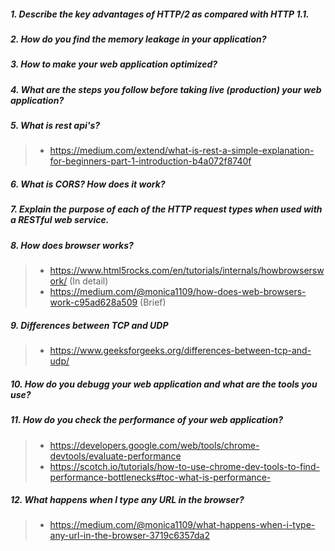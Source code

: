 ##### 1. Describe the key advantages of HTTP/2 as compared with HTTP 1.1.

##### 2. How do you find the memory leakage in your application? 

##### 3. How to make your web application optimized? 
##### 4. What are the steps you follow before taking live (production) your web application? 
##### 5. What is rest api's? 
> - <https://medium.com/extend/what-is-rest-a-simple-explanation-for-beginners-part-1-introduction-b4a072f8740f>
##### 6. What is CORS? How does it work?

##### 7. Explain the purpose of each of the HTTP request types when used with a RESTful web service.
##### 8. How does browser works? 
> - <https://www.html5rocks.com/en/tutorials/internals/howbrowserswork/> (In detail)
> - <https://medium.com/@monica1109/how-does-web-browsers-work-c95ad628a509> (Brief)

##### 9. Differences between TCP and UDP
> - <https://www.geeksforgeeks.org/differences-between-tcp-and-udp/>

##### 10. How do you debugg your web application and what are the tools you use? 

##### 11. How do you check the performance of your web application? 
> - <https://developers.google.com/web/tools/chrome-devtools/evaluate-performance>
> - <https://scotch.io/tutorials/how-to-use-chrome-dev-tools-to-find-performance-bottlenecks#toc-what-is-performance->

##### 12. What happens when I type any URL in the browser?
> - <https://medium.com/@monica1109/what-happens-when-i-type-any-url-in-the-browser-3719c6357da2>
